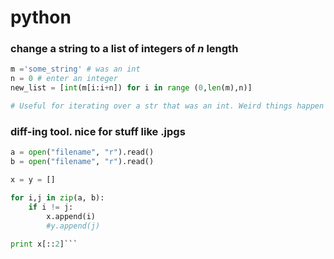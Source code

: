 # python
### change a string to a list of integers of _n_ length


```python
m ='some_string' # was an int
n = 0 # enter an integer
new_list = [int(m[i:i+n]) for i in range (0,len(m),n)]

# Useful for iterating over a str that was an int. Weird things happen if len(m) mod n != 0.

```
### diff-ing tool. nice for stuff like .jpgs

```python
a = open("filename", "r").read()
b = open("filename", "r").read()

x = y = []

for i,j in zip(a, b):
    if i != j:
        x.append(i)
        #y.append(j)
        
print x[::2]```
